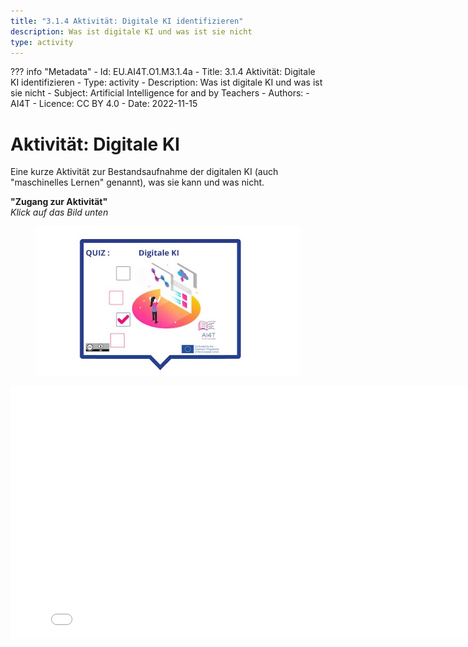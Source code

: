 ```yaml
---
title: "3.1.4 Aktivität: Digitale KI identifizieren"
description: Was ist digitale KI und was ist sie nicht
type: activity
---
```

??? info "Metadata"
    - Id: EU.AI4T.O1.M3.1.4a
    - Title: 3.1.4 Aktivität: Digitale KI identifizieren
    - Type: activity
    - Description: Was ist digitale KI und was ist sie nicht
    - Subject: Artificial Intelligence for and by Teachers
    - Authors:
        - AI4T 
    - Licence: CC BY 4.0
    - Date: 2022-11-15


# Aktivität: Digitale KI

Eine kurze Aktivität zur Bestandsaufnahme der digitalen KI (auch "maschinelles Lernen" genannt), was sie kann und was nicht.

**"Zugang zur Aktivität"**  
_Klick auf das Bild unten_

<figure>
  <img src="Images/VisuelQUIZDigitalAI-DE.jpg" alt="Digital AI"/>  
</figure>

<center><iframe width="818" height="404" src="3-1-4a-activity-what-type-of-ai/3-1-4a-Digital-AI.html" frameborder="0" allowfullscreen></iframe></center>
